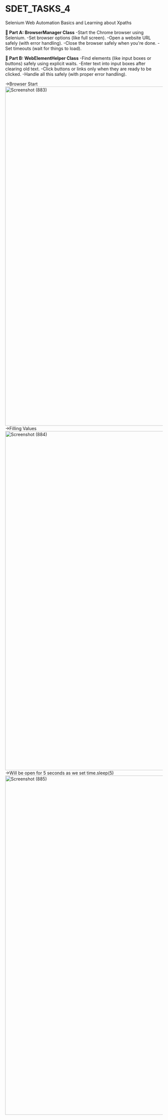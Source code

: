 # SDET_TASKS_4
Selenium Web Automation Basics and Learning about Xpaths

**🔷 Part A: BrowserManager Class**
-Start the Chrome browser using Selenium.
-Set browser options (like full screen).
-Open a website URL safely (with error handling).
-Close the browser safely when you're done.
-Set timeouts (wait for things to load).

**🔷 Part B: WebElementHelper Class**
-Find elements (like input boxes or buttons) safely using explicit waits.
-Enter text into input boxes after clearing old text.
-Click buttons or links only when they are ready to be clicked.
-Handle all this safely (with proper error handling).



->Browser Start
<img width="1920" height="1080" alt="Screenshot (883)" src="https://github.com/user-attachments/assets/96126b86-367e-4758-8340-cb6ccf2b6827" />
->Filling Values
<img width="1920" height="1080" alt="Screenshot (884)" src="https://github.com/user-attachments/assets/f23ab3a0-2857-4f17-9b16-7216456feb2a" />
->Will be open for 5 seconds as we set time.sleep(5)
<img width="1920" height="1080" alt="Screenshot (885)" src="https://github.com/user-attachments/assets/b07554c3-f7cf-4a5d-89cb-fe5d6944bada" />
